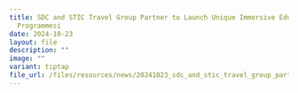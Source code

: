 ```yaml
---
title: SDC and STIC Travel Group Partner to Launch Unique Immersive Educational
  Programmesi
date: 2024-10-23
layout: file
description: ""
image: ""
variant: tiptap
file_url: /files/resources/news/20241023_sdc_and_stic_travel_group_partner_to_launch_unique_immersive_educational_programmes.pdf
---
```

